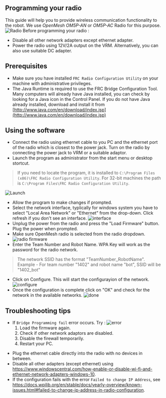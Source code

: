 ## Programming your radio
This guide will help you to provide wireless communication functionality to the robot. We use  _OpenMesh OM5P-AN_ or _OM5P-AC_ Radio for this purpose.
![Radio](https://docs.wpilib.org/en/stable/_images/openmesh-radio-status-lights.png)
Before programming your radio :
* Disable all other network adapters except ethernet adapter.
* Power the radio using 12V/2A output on the VRM. Alternatively, you can also use suitable DC adapter.

## Prerequisites
* Make sure you have installed `FRC Radio Configuration Utility` on your machine with administrative privileges.
* The Java Runtime is required to use the FRC Bridge Configuration Tool. Many computers will already have Java installed, you can check by looking for a Java icon in the Control Panel. If you do not have Java already installed, download and install it from [http://www.java.com/en/download/index.jsp](http://www.java.com/en/download/index.jsp)
## Using the software
* Connect the radio using ethernet cable to you PC and the ethernet port of the radio which is closest to the power jack. Turn on the radio by connecting the power jack to VRM or a suitable adaptor.
* Launch the program as administrator from the start menu or desktop stortcut.
> If you need to locate the program, it is installed to `C:\Program Files (x86)\FRC Radio Configuration Utility`. For 32-bit machines the path is `C:\Program Files\FRC Radio Configuration Utility`.

![Launch](https://docs.wpilib.org/en/stable/_images/radio-launch.png)
* Allow the program to make changes if prompted.
* Select the network interface, typlically for windows system you have to select "Local Area Network" or "Ethernet" from the drop-down. Click refresh if you don't see an interface.
![interface](https://docs.wpilib.org/en/stable/_images/select-network-connection.png)
* Unplug the power from the radio and press the "Load Firmware" button. Plug the power when prompted.
* Make sure OpenMesh radio is selected from the radio dropdown.
![radio firmware](https://docs.wpilib.org/en/stable/_images/openmesh-firmware.png)
* Enter the Team Number and Robot Name. WPA Key will work as the password for the radio network.
> The network SSID has the format "TeamNumber_RobotName".
> Example - For team number "1402" and robot name "bot", SSID will be "1402_bot"

* Click on Configure. This will start the configurayion of the network.
![configure](https://docs.wpilib.org/en/stable/_images/config-in-progress.png)
* Once the configuration is complete click on "OK" and check for the network in the available networks.
![done](https://docs.wpilib.org/en/stable/_images/config-completed.png)
## Troubleshooting tips
- If `Bridge Programming fail` error occurs. Try :
![error](https://docs.wpilib.org/en/stable/_images/config-errors.png)
	1. Load the firmware again.
	2. Check if other network adaptors are disabled.
	3. Disable the firewall temporarily.
	4. Restart your PC.

* Plug the ethernet cable directly into the radio with no devices in between.
*  Disable all other adapters (except ethernet) using https://www.windowscentral.com/how-enable-or-disable-wi-fi-and-ethernet-network-adapters-windows-10.
* If the configuration fails with the error `Failed to change IP Address`, see https://docs.wpilib.org/en/stable/docs/yearly-overview/known-issues.html#failed-to-change-ip-address-in-radio-configuration.
